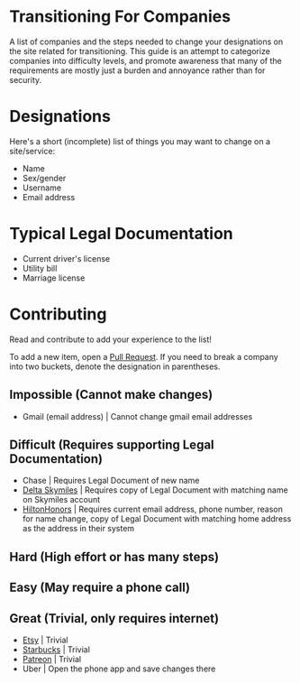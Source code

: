 # Transitioning For Companies
A list of companies and the steps needed to change your designations on the site related for transitioning. This guide is an attempt to categorize companies into difficulty levels, and promote awareness that many of the requirements are mostly just a burden and annoyance rather than for security.

# Designations
Here's a short (incomplete) list of things you may want to change on a site/service:
- Name
- Sex/gender
- Username
- Email address

# Typical Legal Documentation
- Current driver's license
- Utility bill
- Marriage license

# Contributing
Read and contribute to add your experience to the list!

To add a new item, open a [Pull Request](https://github.com/hahaluckyme/transitioning-for-companies/pull/new/master). If you need to break a company into two buckets, denote the designation in parentheses.

## Impossible (Cannot make changes)
- Gmail (email address) | Cannot change gmail email addresses

## Difficult (Requires supporting Legal Documentation)
- Chase | Requires Legal Document of new name
- [Delta Skymiles](https://www.delta.com/us/en/need-help/support-skymiles) | Requires copy of Legal Document with matching name on Skymiles account
- [HiltonHonors](https://help.hilton.com/s/article/How-do-I-change-my-name-on-my-account) | Requires current email address, phone number, reason for name change, copy of Legal Document with matching home address as the address in their system

## Hard (High effort or has many steps)

## Easy (May require a phone call)

## Great (Trivial, only requires internet)
- [Etsy](https://www.etsy.com/your/profile?ref=si_profile) | Trivial
- [Starbucks](https://app.starbucks.com/personal) | Trivial
- [Patreon](https://www.patreon.com/settings/profile) | Trivial
- Uber | Open the phone app and save changes there
